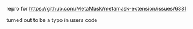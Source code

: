 repro for https://github.com/MetaMask/metamask-extension/issues/6381

turned out to be a typo in users code